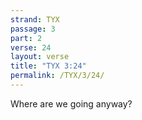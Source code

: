 ```yaml
---
strand: TYX
passage: 3
part: 2
verse: 24
layout: verse
title: "TYX 3:24"
permalink: /TYX/3/24/
---
```

Where are we going anyway?
